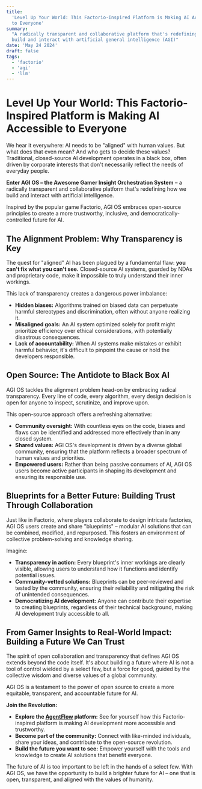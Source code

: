 ```yaml
---
title:
  'Level Up Your World: This Factorio-Inspired Platform is Making AI Accessible
  to Everyone'
summary:
  "A radically transparent and collaborative platform that's redefining how we
  build and interact with artificial general intelligence (AGI)"
date: 'May 24 2024'
draft: false
tags:
  - 'factorio'
  - 'agi'
  - 'llm'
---
```


<h1>Level Up Your World: This Factorio-Inspired Platform is Making AI Accessible to Everyone</h1>

We hear it everywhere: AI needs to be "aligned" with human values. But what does
that even mean? And who gets to decide these values? Traditional, closed-source
AI development operates in a black box, often driven by corporate interests that
don't necessarily reflect the needs of everyday people.

<strong>Enter AGI OS – the Awesome Gamer Insight Orchestration System</strong> –
a radically transparent and collaborative platform that's redefining how we
build and interact with artificial intelligence.

Inspired by the popular game Factorio, AGI OS embraces open-source principles to
create a more trustworthy, inclusive, and democratically-controlled future for
AI.

<h2>The Alignment Problem: Why Transparency is Key</h2>

The quest for "aligned" AI has been plagued by a fundamental flaw: <strong>you
can't fix what you can't see.</strong> Closed-source AI systems, guarded by NDAs
and proprietary code, make it impossible to truly understand their inner
workings.

This lack of transparency creates a dangerous power imbalance:

- <strong>Hidden biases:</strong> Algorithms trained on biased data can
  perpetuate harmful stereotypes and discrimination, often without anyone
  realizing it.
- <strong>Misaligned goals:</strong> An AI system optimized solely for profit
  might prioritize efficiency over ethical considerations, with potentially
  disastrous consequences.
- <strong>Lack of accountability:</strong> When AI systems make mistakes or
  exhibit harmful behavior, it's difficult to pinpoint the cause or hold the
  developers responsible.

<h2>Open Source: The Antidote to Black Box AI</h2>

AGI OS tackles the alignment problem head-on by embracing radical transparency.
Every line of code, every algorithm, every design decision is open for anyone to
inspect, scrutinize, and improve upon.

This open-source approach offers a refreshing alternative:

- <strong>Community oversight:</strong> With countless eyes on the code, biases
  and flaws can be identified and addressed more effectively than in any closed
  system.
- <strong>Shared values:</strong> AGI OS's development is driven by a diverse
  global community, ensuring that the platform reflects a broader spectrum of
  human values and priorities.
- <strong>Empowered users:</strong> Rather than being passive consumers of AI,
  AGI OS users become active participants in shaping its development and
  ensuring its responsible use.

<h2>Blueprints for a Better Future: Building Trust Through Collaboration</h2>

Just like in Factorio, where players collaborate to design intricate factories,
AGI OS users create and share "blueprints" – modular AI solutions that can be
combined, modified, and repurposed. This fosters an environment of collective
problem-solving and knowledge sharing.

Imagine:

- <strong>Transparency in action:</strong> Every blueprint's inner workings are
  clearly visible, allowing users to understand how it functions and identify
  potential issues.
- <strong>Community-vetted solutions:</strong> Blueprints can be peer-reviewed
  and tested by the community, ensuring their reliability and mitigating the
  risk of unintended consequences.
- <strong>Democratizing AI development:</strong> Anyone can contribute their
  expertise to creating blueprints, regardless of their technical background,
  making AI development truly accessible to all.

<h2>From Gamer Insights to Real-World Impact: Building a Future We Can Trust</h2>

The spirit of open collaboration and transparency that defines AGI OS extends
beyond the code itself. It's about building a future where AI is not a tool of
control wielded by a select few, but a force for good, guided by the collective
wisdom and diverse values of a global community.

AGI OS is a testament to the power of open source to create a more equitable,
transparent, and accountable future for AI.

<strong>Join the Revolution:</strong>

- <strong>Explore the <a className="font-bold" href="/start">AgentFlow</a>
  platform:</strong> See for yourself how this Factorio-inspired platform is
  making AI development more accessible and trustworthy.
- <strong>Become part of the community:</strong> Connect with like-minded
  individuals, share your ideas, and contribute to the open-source revolution.
- <strong>Build the future you want to see:</strong> Empower yourself with the
  tools and knowledge to create AI solutions that benefit everyone.

The future of AI is too important to be left in the hands of a select few. With
AGI OS, we have the opportunity to build a brighter future for AI – one that is
open, transparent, and aligned with the values of humanity.
